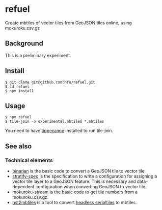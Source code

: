 # refuel
Create mbtiles of vector tiles from GeoJSON tiles online, using mokuroku.csv.gz

## Background
This is a preliminary experiment. 

## Install
```console
$ git clone git@github.com:hfu/refuel.git
$ cd refuel
$ npm install
```

## Usage
```console
$ npm refuel 
$ tile-join -o experimental.mbtiles *.mbtiles
```
You need to have [tippecanoe](https://github.com/mapbox/tippecanoe) installed to run tile-join.

## See also
### Technical elements
- [binarian](https://github.com/hfu/binarian) is the basic code to convert a GeoJSON tile to vector tile.
- [stratify-spec](https://github.com/hfu/stratify-spec) is the specification to write a configuration for assigning a vector tile layer to a GeoJSON feature. This is necessary and data-dependent configuration when converting GeoJSON to vector tile.
- [mokuroku-stream](https://github.com/hfu/mokuroku-stream) is the basic code to get tile numbers from a mokuroku.csv.gz.
- [hst2mbtiles](https://github.com/hfu/hst2mbtiles) is a tool to convert [headless serialtiles](https://github.com/hfu/headless-serialtiles-spec) to mbtiles.
